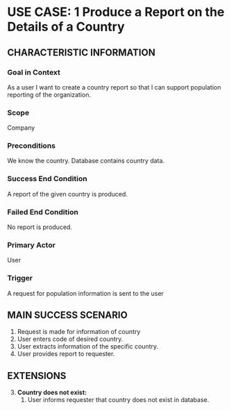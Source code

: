# USE CASE: 1 Produce a Report on the Details of a Country

## CHARACTERISTIC INFORMATION

### Goal in Context

As a user I want to create a country report so that I can support population reporting of the organization.
### Scope

Company

### Preconditions

We know the country. Database contains country data.

### Success End Condition

A report of the given country is produced.

### Failed End Condition

No report is produced.

### Primary Actor

User

### Trigger

A request for population information is sent to the user

## MAIN SUCCESS SCENARIO

1. Request is made for information of country
2. User enters code of desired country.
3. User extracts information of the specific country.
4. User provides report to requester.

## EXTENSIONS

3. **Country does not exist:**
    1. User informs requester that country does not exist in database.